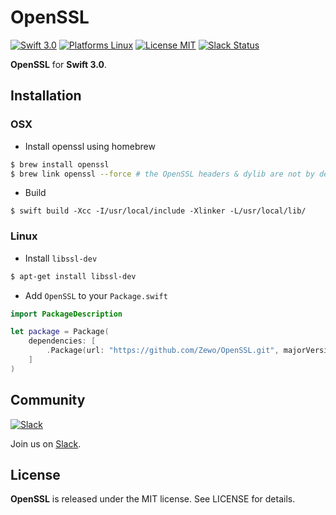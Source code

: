 OpenSSL
=======

[![Swift 3.0](https://img.shields.io/badge/Swift-3.0-orange.svg?style=flat)](https://swift.org)
[![Platforms Linux](https://img.shields.io/badge/Platforms-Linux-lightgray.svg?style=flat)](https://swift.org/download/#linux)
[![License MIT](https://img.shields.io/badge/License-MIT-blue.svg?style=flat)](https://tldrlegal.com/license/mit-license)
[![Slack Status](http://slack.zewo.io/badge.svg)](http://slack.zewo.io)

**OpenSSL** for **Swift 3.0**.

## Installation

### OSX

- Install openssl using homebrew

```bash
$ brew install openssl
$ brew link openssl --force # the OpenSSL headers & dylib are not by default symlinked to /usr/local/lib by homebrew
```

- Build

```bach
$ swift build -Xcc -I/usr/local/include -Xlinker -L/usr/local/lib/
```

### Linux

- Install `libssl-dev`

```bash
$ apt-get install libssl-dev
```

- Add `OpenSSL` to your `Package.swift`

```swift
import PackageDescription

let package = Package(
	dependencies: [
		.Package(url: "https://github.com/Zewo/OpenSSL.git", majorVersion: 0, minor: 4)
	]
)

```

## Community

[![Slack](http://s13.postimg.org/ybwy92ktf/Slack.png)](http://slack.zewo.io)

Join us on [Slack](http://slack.zewo.io).

License
-------

**OpenSSL** is released under the MIT license. See LICENSE for details.
